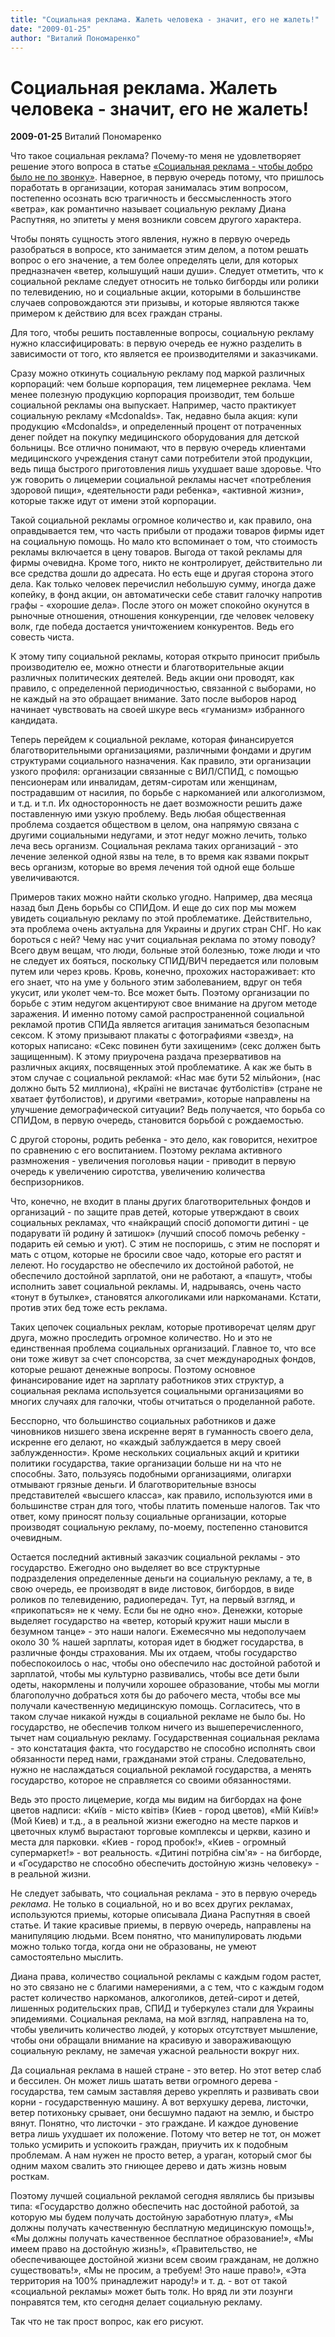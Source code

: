 ```yaml
---
title: "Социальная реклама. Жалеть человека - значит, его не жалеть!"
date: "2009-01-25"
author: "Виталий Пономаренко"
---
```


# Социальная реклама. Жалеть человека - значит, его не жалеть!

**2009-01-25** Виталий Пономаренко

Что такое социальная реклама? Почему-то меня не удовлетворяет решение этого вопроса в статье [«Социальная реклама - чтобы добро было не по звонку»](/540.md). Наверное, в первую очередь потому, что пришлось поработать в организации, которая занималась этим вопросом, постепенно осознать всю трагичность и бессмысленность этого «ветра», как романтично называет социальную рекламу Диана Распутняя, но эпитеты у меня возникли совсем другого характера.

Чтобы понять сущность этого явления, нужно в первую очередь разобраться в вопросе, кто занимается этим делом, а потом решать вопрос о его значение, а тем более определять цели, для которых предназначен «ветер, колышущий наши души». Следует отметить, что к социальной рекламе следует относить не только бигборды или ролики по телевидению, но и социальные акции, которыми в большинстве случаев сопровождаются эти призывы, и которые являются также примером к действию для всех граждан страны.

Для того, чтобы решить поставленные вопросы, социальную рекламу нужно классифицировать: в первую очередь ее нужно разделить в зависимости от того, кто является ее производителями и заказчиками.

Сразу можно откинуть социальную рекламу под маркой различных корпораций: чем больше корпорация, тем лицемернее реклама. Чем менее полезную продукцию корпорация производит, тем больше социальной рекламы она выпускает. Например, часто практикует социальную рекламу «Mcdonalds». Так, недавно была акция: купи продукцию «Mcdonalds», и определенный процент от потраченных денег пойдет на покупку медицинского оборудования для детской больницы. Все отлично понимают, что в первую очередь клиентами медицинского учреждения станут сами потребители этой продукции, ведь пища быстрого приготовления лишь ухудшает ваше здоровье. Что уж говорить о лицемерии социальной рекламы насчет «потребления здоровой пищи», «деятельности ради ребенка», «активной жизни», которые также идут от имени этой корпорации.

Такой социальной рекламы огромное количество и, как правило, она оправдывается тем, что часть прибыли от продажи товаров фирмы идет на социальную помощь. Но мало кто вспоминает о том, что стоимость рекламы включается в цену товаров. Выгода от такой рекламы для фирмы очевидна. Кроме того, никто не контролирует, действительно ли все средства дошли до адресата. Но есть еще и другая сторона этого дела. Как только человек перечислил небольшую сумму, иногда даже копейку, в фонд акции, он автоматически себе ставит галочку напротив графы - «хорошие дела». После этого он может спокойно окунутся в рыночные отношения, отношения конкуренции, где человек человеку волк, где победа достается уничтожением конкурентов. Ведь его совесть чиста.

К этому типу социальной рекламы, которая открыто приносит прибыль производителю ее, можно отнести и благотворительные акции различных политических деятелей. Ведь акции они проводят, как правило, с определенной периодичностью, связанной с выборами, но не каждый на это обращает внимание. Зато после выборов народ начинает чувствовать на своей шкуре весь «гуманизм» избранного кандидата.

Теперь перейдем к социальной рекламе, которая финансируется благотворительными организациями, различными фондами и другим структурами социального назначения. Как правило, эти организации узкого профиля: организации связанные с ВИЛ/СПИД, с помощью пенсионерам или инвалидам, детям-сиротам или женщинам, пострадавшим от насилия, по борьбе с наркоманией или алкоголизмом, и т.д. и т.п. Их односторонность не дает возможности решить даже поставленную ими узкую проблему. Ведь любая общественная проблема создается обществом в целом, она напрямую связана с другими социальными недугами, и этот недуг можно лечить, только леча весь организм. Социальная реклама таких организаций - это лечение зеленкой одной язвы на теле, в то время как язвами покрыт весь организм, которые во время лечения той одной еще больше увеличиваются.

Примеров таких можно найти сколько угодно. Например, два месяца назад был День борьбы со СПИДом. И еще до сих пор мы можем увидеть социальную рекламу по этой проблематике. Действительно, эта проблема очень актуальна для Украины и других стран СНГ. Но как бороться с ней? Чему нас учит социальная реклама по этому поводу? Всего двум вещам, что люди, больные этой болезнью, тоже люди и что не следует их бояться, поскольку СПИД/ВИЧ передается или половым путем или через кровь. Кровь, конечно, прохожих настораживает: кто его знает, что на уме у больного этим заболеванием, вдруг он тебя укусит, или уколет чем-то. Все может быть. Поэтому организации по борьбе с этим недугом акцентируют свое внимание на другом методе заражения. И именно потому самой распространенной социальной рекламой против СПИДа является агитация заниматься безопасным сексом. К этому призывают плакаты с фотографиями «звезд», на которых написано: «Секс повинен бути захищеним» (секс должен быть защищенным). К этому приурочена раздача презервативов на различных акциях, посвященных этой проблематике. А как же быть в этом случае с социальной рекламой: «Нас має бути 52 мільйони», (нас должно быть 52 миллиона), «Країні не вистачає футболістів» (стране не хватает футболистов), и другими «ветрами», которые направлены на улучшение демографической ситуации? Ведь получается, что борьба со СПИДом, в первую очередь, становится борьбой с рождаемостью.

С другой стороны, родить ребенка - это дело, как говорится, нехитрое по сравнению с его воспитанием. Поэтому реклама активного размножения - увеличения поголовья нации - приводит в первую очередь к увеличению сиротства, увеличению количества беспризорников.

Что, конечно, не входит в планы других благотворительных фондов и организаций - по защите прав детей, которые утверждают в своих социальных рекламах, что «найкращий спосіб допомогти дитині - це подарувати їй родину й затишок» (лучший способ помочь ребенку - подарить ей семью и уют). С этим не поспоришь, с этим не поспорят и мать с отцом, которые не бросили свое чадо, которые его растят и лелеют. Но государство не обеспечило их достойной работой, не обеспечило достойной зарплатой, они не работают, а «пашут», чтобы исполнить завет социальной рекламы. И, надрываясь, очень часто «тонут в бутылке», становятся алкоголиками или наркоманами. Кстати, против этих бед тоже есть реклама.

Таких цепочек социальных реклам, которые противоречат целям друг друга, можно проследить огромное количество. Но и это не единственная проблема социальных организаций. Главное то, что все они тоже живут за счет спонсорства, за счет международных фондов, которые решают денежные вопросы. Поэтому основное финансирование идет на зарплату работников этих структур, а социальная реклама используется социальными организациями во многих случаях для галочки, чтобы отчитаться о проделанной работе.

Бесспорно, что большинство социальных работников и даже чиновников низшего звена искренне верят в гуманность своего дела, искренне его делают, но «каждый заблуждается в меру своей заблужденности». Кроме нескольких социальных акций и критики политики государства, такие организации больше ни на что не способны. Зато, пользуясь подобными организациями, олигархи отмывают грязные деньги. И благотворительные взносы представителей «высшего класса», как правило, используются ими в большинстве стран для того, чтобы платить поменьше налогов. Так что ответ, кому приносят пользу социальные организации, которые производят социальную рекламу, по-моему, постепенно становится очевидным.

Остается последний активный заказчик социальной рекламы - это государство. Ежегодно оно выделяет во все структурные подразделения определенные деньги на социальную рекламу, а те, в свою очередь, ее производят в виде листовок, бигбордов, в виде роликов по телевидению, радиопередач. Тут, на первый взгляд, и «прикопаться» не к чему. Если бы не одно «но». Денежки, которые выделяет государство на «ветер, который кружит наши мысли в безумном танце» - это наши налоги. Ежемесячно мы недополучаем около 30 % нашей зарплаты, которая идет в бюджет государства, в различные фонды страхования. Мы их отдаем, чтобы государство побеспокоилось о нас, чтобы оно обеспечило нас достойной работой и зарплатой, чтобы мы культурно развивались, чтобы все дети были одеты, накормлены и получили хорошее образование, чтобы мы могли благополучно добраться хотя бы до рабочего места, чтобы все мы получали качественную медицинскую помощь. Согласитесь, что в таком случае никакой нужды в социальной рекламе не было бы. Но государство, не обеспечив толком ничего из вышеперечисленного, тычет нам социальную рекламу. Государственная социальная реклама - это констатация факта, что государство не способно исполнять свои обязанности перед нами, гражданами этой страны. Следовательно, нужно не наслаждаться социальной рекламой государства, а менять государство, которое не справляется со своими обязанностями.

Ведь это просто лицемерие, когда мы видим на бигбордах на фоне цветов надписи: «Київ - місто квітів» (Киев - город цветов), «Мій Київ!» (Мой Киев) и т.д., а в реальной жизни ежегодно на месте парков и цветочных клумб вырастают торговые комплексы и церкви, казино и места для парковки. «Киев - город пробок!», «Киев - огромный супермаркет!» - вот реальность. «Дитині потрібна сім'я» - на бигборде, и «Государство не способно обеспечить достойную жизнь человеку» - в реальной жизни.

Не следует забывать, что социальная реклама - это в первую очередь *реклама*. Не только в социальной, но и во всех других рекламах, используются приемы, которые описывала Диана Распутняя в своей статье. И такие красивые приемы, в первую очередь, направлены на манипуляцию людьми. Всем понятно, что манипулировать людьми можно только тогда, когда они не образованы, не умеют самостоятельно мыслить.

Диана права, количество социальной рекламы с каждым годом растет, но это связано не с благими намерениями, а с тем, что с каждым годом растет количество наркоманов, алкоголиков, детей-сирот и детей, лишенных родительских прав, СПИД и туберкулез стали для Украины эпидемиями. Социальная реклама, на мой взгляд, направлена на то, чтобы увеличить количество людей, у которых отсутствует мышление, чтобы они обращали внимание на красивую и завораживающую социальную рекламу, не замечая ужасной реальности вокруг них.

Да социальная реклама в нашей стране - это ветер. Но этот ветер слаб и бессилен. Он может лишь шатать ветви огромного дерева - государства, тем самым заставляя дерево укреплять и развивать свои корни - государственную машину. А вот верхушку дерева, листочки, ветер потихоньку срывает, они бесшумно падают на землю, и быстро вянут. Понятно, что листочки - это граждане. И каждое дуновение ветра лишь ухудшает их положение. Потому что ветер не тот, он может только усмирить и успокоить граждан, приучить их к подобным проблемам. А нам нужен не просто ветер, а ураган, который смог бы одним махом свалить это гниющее дерево и дать жизнь новым росткам.

Поэтому лучшей социальной рекламой сегодня являлись бы призывы типа: «Государство должно обеспечить нас достойной работой, за которую мы будем получать достойную заработную плату», «Мы должны получать качественную бесплатную медицинскую помощь!», «Мы должны получать качественное бесплатное образование!», «Мы имеем право на достойную жизнь!», «Правительство, не обеспечивающее достойной жизни всем своим гражданам, не должно существовать!», «Мы не просим, а требуем! Это наше право!», «Эта территория на 100% принадлежит народу!» и т. д. - вот от такой «социальной рекламы» может быть толк. Но вряд ли эти лозунги понравятся тем, кто сегодня делает социальную рекламу.

Так что не так прост вопрос, как его рисуют.